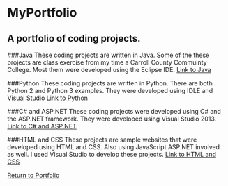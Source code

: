 # MyPortfolio
A portfolio of coding projects.
----
###Java
These coding projects are written in Java. Some of the these projects are class exercise from
my time a Carroll County Commuinty College. Most them were developed using the Eclipse IDE.
[Link to Java](https://github.com/dzdykes/MyPortfolio/tree/master/Java)

###Python
These coding projects are written in Python. There are both Python 2 and Python 3 examples.
They were developed using IDLE and Visual Studio [Link to Python](https://github.com/dzdykes/MyPortfolio/tree/master/Python)

###C# and ASP.NET
These coding projects were developed using C# and the ASP.NET framework. They were developed using Visual Studio 2013.
[Link to C# and ASP.NET](https://github.com/dzdykes/MyPortfolio/tree/master/C%23andASP)

###HTML and CSS
These projects are sample websites that were developed using HTML and CSS. Also using JavaScript
ASP.NET involved as well. I used Visual Studio to develop these projects. [Link to HTML and CSS](https://github.com/dzdykes/MyPortfolio/)

[Return to Portfolio](https://github.com/dzdykes/MyPortfolio/)
